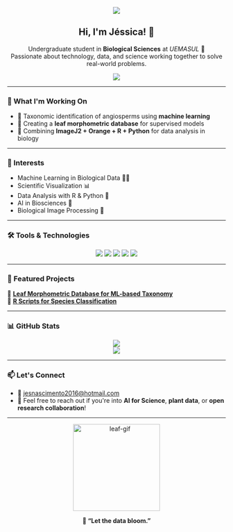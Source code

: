 <p align="center">
  <img src="robotics-engineer.jpg"/>
</p>

<h2 align="center">Hi, I'm Jéssica! 👋</h2>

<p align="center">
  Undergraduate student in <strong>Biological Sciences</strong> at <em>UEMASUL</em> 🌱<br>
  Passionate about technology, data, and science working together to solve real-world problems.
</p>

<p align="center">
  <img src=robotics.webp/>
</p>

---

### 🔬 What I'm Working On

- 🌿 Taxonomic identification of angiosperms using **machine learning**
- 🔢 Creating a **leaf morphometric database** for supervised models
- 🤖 Combining **ImageJ2 + Orange + R + Python** for data analysis in biology

---

### 🧠 Interests

- Machine Learning in Biological Data 🧠🌿  
- Scientific Visualization 📊  
- Data Analysis with R & Python 🐍  
- AI in Biosciences 🤖  
- Biological Image Processing 🔬  

---

### 🛠️ Tools & Technologies

<p align="center">
  <img src="R.png" />
  <img src="orange.png" />
  <img src="java.png" />
  <img src="python.jpeg" />
  <img src="imagej2.png" />
</p>

---

### 📁 Featured Projects

🔹 [**Leaf Morphometric Database for ML-based Taxonomy**](https://github.com/ajessica6/banco-dados-folhas-ml)  
🔹 [**R Scripts for Species Classification**](https://github.com/ajessica6/analises-taxonomicas-r)

---

### 📊 GitHub Stats

<p align="center">
  <img src="vr.jpeg" />
  <br />
  <img src="vr.jpeg" />
</p>

---

### 📫 Let's Connect

- 📧 jesnascimento2016@hotmail.com  
- 🌱 Feel free to reach out if you're into **AI for Science**, **plant data**, or **open research collaboration**!

---

<p align="center">
  <img src="https://media.tenor.com/9gH1KzZq3r8AAAAC/leaf-plant.gif" width="200" alt="leaf-gif" />
</p>

<p align="center">
  <strong>🌿 “Let the data bloom.”</strong>
</p>
